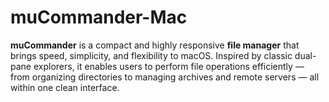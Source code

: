# muCommander-Mac
**muCommander** is a compact and highly responsive **file manager** that brings speed, simplicity, and flexibility to macOS. Inspired by classic dual-pane explorers, it enables users to perform file operations efficiently — from organizing directories to managing archives and remote servers — all within one clean interface. 
